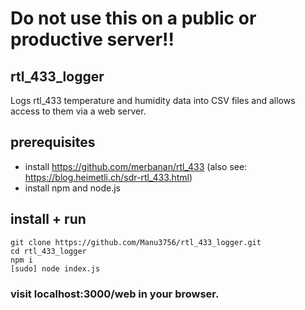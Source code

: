 # Do not use this on a public or productive server!!

## rtl_433_logger
Logs rtl_433 temperature and humidity data into CSV files and allows access to them via a web server.

## prerequisites
* install https://github.com/merbanan/rtl_433   (also see: https://blog.heimetli.ch/sdr-rtl_433.html)
* install npm and node.js
## install + run 

```
git clone https://github.com/Manu3756/rtl_433_logger.git
cd rtl_433_logger
npm i
[sudo] node index.js
```

### visit localhost:3000/web in your browser. 

